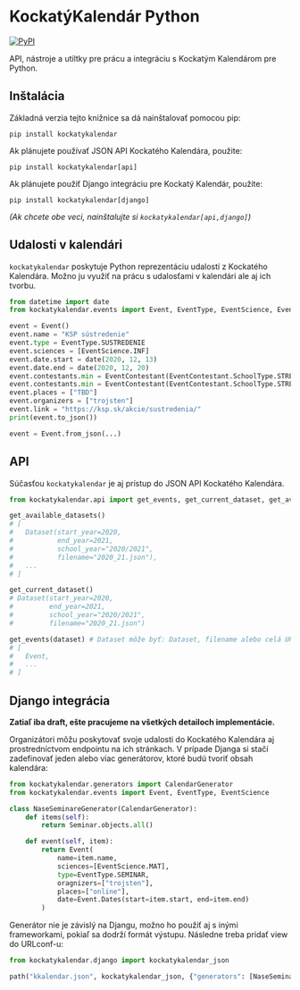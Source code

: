# KockatýKalendár Python

[![PyPI](https://img.shields.io/pypi/v/kockatykalendar.svg)](https://pypi.python.org/pypi/kockatykalendar)

API, nástroje a utiltky pre prácu a integráciu s Kockatým Kalendárom pre Python.

## Inštalácia

Základná verzia tejto knižnice sa dá nainštalovať pomocou pip:
```shell
pip install kockatykalendar
```

Ak plánujete používať JSON API Kockatého Kalendára, použite:
```shell
pip install kockatykalendar[api]
```

Ak plánujete použiť Django integráciu pre Kockatý Kalendár, použite:
```shell
pip install kockatykalendar[django]
```
*(Ak chcete obe veci, nainštalujte si `kockatykalendar[api,django]`)*

## Udalosti v kalendári
`kockatykalendar` poskytuje Python reprezentáciu udalostí z Kockatého Kalendára. Možno ju využiť na prácu s udalosťami
v kalendári ale aj ich tvorbu.

```python
from datetime import date
from kockatykalendar.events import Event, EventType, EventScience, EventContestant

event = Event()
event.name = "KSP sústredenie"
event.type = EventType.SUSTREDENIE
event.sciences = [EventScience.INF]
event.date.start = date(2020, 12, 13)
event.date.end = date(2020, 12, 20)
event.contestants.min = EventContestant(EventContestant.SchoolType.STREDNA, 1)
event.contestants.min = EventContestant(EventContestant.SchoolType.STREDNA, 4)
event.places = ["TBD"]
event.organizers = ["trojsten"]
event.link = "https://ksp.sk/akcie/sustredenia/"
print(event.to_json())

event = Event.from_json(...)
```

## API
Súčasťou `kockatykalendar` je aj prístup do JSON API Kockatého Kalendára.

```python
from kockatykalendar.api import get_events, get_current_dataset, get_available_datasets

get_available_datasets()
# [
#   Dataset(start_year=2020,
#           end_year=2021,
#           school_year="2020/2021",
#           filename="2020_21.json"),
#   ...
# ]

get_current_dataset()
# Dataset(start_year=2020,
#         end_year=2021,
#         school_year="2020/2021",
#         filename="2020_21.json")

get_events(dataset) # Dataset môže byť: Dataset, filename alebo celá URL.
# [
#   Event,
#   ...
# ]
```

## Django integrácia
**Zatiaľ iba draft, ešte pracujeme na všetkých detailoch implementácie.**

Organizátori môžu poskytovať svoje udalosti do Kockatého Kalendára aj prostredníctvom endpointu na ich stránkach.
V prípade Djanga si stačí zadefinovať jeden alebo viac generátorov, ktoré budú tvoriť obsah kalendára:

```python
from kockatykalendar.generators import CalendarGenerator
from kockatykalendar.events import Event, EventType, EventScience

class NaseSeminareGenerator(CalendarGenerator):
    def items(self):
        return Seminar.objects.all()

    def event(self, item):
        return Event(
            name=item.name,
            sciences=[EventScience.MAT],
            type=EventType.SEMINAR,
            oragnizers=["trojsten"],
            places=["online"],
            date=Event.Dates(start=item.start, end=item.end)
        )
```

Generátor nie je závislý na Djangu, možno ho použiť aj s inými frameworkami, pokiaľ sa dodrží formát výstupu.
Následne treba pridať view do URLconf-u:

```python
from kockatykalendar.django import kockatykalendar_json

path("kkalendar.json", kockatykalendar_json, {"generators": [NaseSeminareGenerator()]}) 
```
